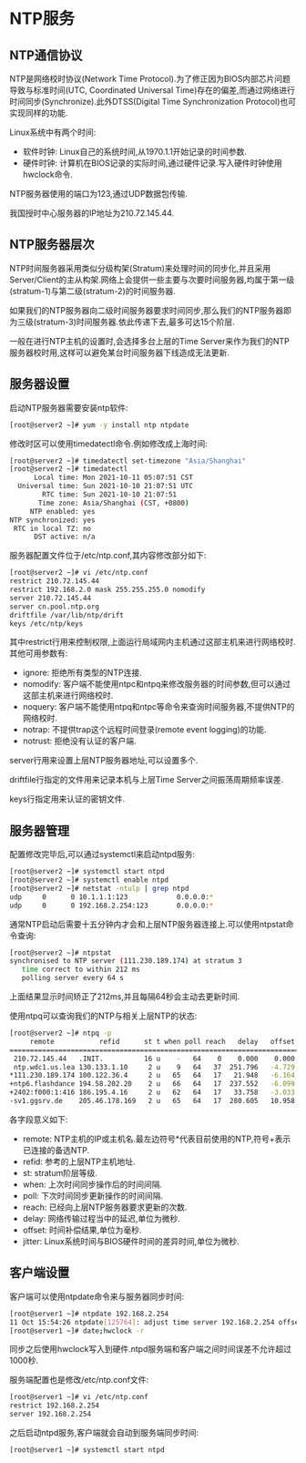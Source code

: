 # NTP服务

## NTP通信协议

NTP是网络校时协议(Network Time Protocol).为了修正因为BIOS内部芯片问题导致与标准时间(UTC, Coordinated Universal Time)存在的偏差,而通过网络进行时间同步(Synchronize).此外DTSS(Digital Time Synchronization Protocol)也可实现同样的功能.

Linux系统中有两个时间:

- 软件时钟: Linux自己的系统时间,从1970.1.1开始记录的时间参数.
- 硬件时钟: 计算机在BIOS记录的实际时间,通过硬件记录.写入硬件时钟使用hwclock命令.

NTP服务器使用的端口为123,通过UDP数据包传输.

我国授时中心服务器的IP地址为210.72.145.44.



## NTP服务器层次

NTP时间服务器采用类似分级构架(Stratum)来处理时间的同步化,并且采用Server/Client的主从构架.网络上会提供一些主要与次要时间服务器,均属于第一级(stratum-1)与第二级(stratum-2)的时间服务器.

如果我们的NTP服务器向二级时间服务器要求时间同步,那么我们的NTP服务器即为三级(stratum-3)时间服务器.依此传递下去,最多可达15个阶层.

一般在进行NTP主机的设置时,会选择多台上层的Time Server来作为我们的NTP服务器校时用,这样可以避免某台时间服务器下线造成无法更新.



## 服务器设置

启动NTP服务器需要安装ntp软件:

```sh
[root@server2 ~]# yum -y install ntp ntpdate
```

修改时区可以使用timedatectl命令.例如修改成上海时间:

```sh
[root@server2 ~]# timedatectl set-timezone "Asia/Shanghai"
[root@server2 ~]# timedatectl
      Local time: Mon 2021-10-11 05:07:51 CST
  Universal time: Sun 2021-10-10 21:07:51 UTC
        RTC time: Sun 2021-10-10 21:07:51
       Time zone: Asia/Shanghai (CST, +0800)
     NTP enabled: yes
NTP synchronized: yes
 RTC in local TZ: no
      DST active: n/a
```

服务器配置文件位于/etc/ntp.conf,其内容修改部分如下:

```sh
[root@server2 ~]# vi /etc/ntp.conf
restrict 210.72.145.44
restrict 192.168.2.0 mask 255.255.255.0 nomodify
server 210.72.145.44
server cn.pool.ntp.org
driftfile /var/lib/ntp/drift
keys /etc/ntp/keys
```

其中restrict行用来控制权限,上面运行局域网内主机通过这部主机来进行网络校时.其他可用参数有:

- ignore: 拒绝所有类型的NTP连接.
- nomodify: 客户端不能使用ntpc和ntpq来修改服务器的时间参数,但可以通过这部主机来进行网络校时.
- noquery: 客户端不能使用ntpq和ntpc等命令来查询时间服务器,不提供NTP的网络校时.
- notrap: 不提供trap这个远程时间登录(remote event logging)的功能.
- notrust: 拒绝没有认证的客户端.

server行用来设置上层NTP服务器地址,可以设置多个.

driftfile行指定的文件用来记录本机与上层Time Server之间振荡周期频率误差.

keys行指定用来认证的密钥文件.



## 服务器管理

配置修改完毕后,可以通过systemctl来启动ntpd服务:

```sh
[root@server2 ~]# systemctl start ntpd
[root@server2 ~]# systemctl enable ntpd
[root@server2 ~]# netstat -ntulp | grep ntpd
udp     0      0 10.1.1.1:123            0.0.0.0:*                           30097/ntpd 
udp     0      0 192.168.2.254:123       0.0.0.0:*                           30097/ntpd  
```

通常NTP启动后需要十五分钟内才会和上层NTP服务器连接上.可以使用ntpstat命令查询:

```sh
[root@server2 ~]# ntpstat
synchronised to NTP server (111.230.189.174) at stratum 3
   time correct to within 212 ms
   polling server every 64 s
```

上面结果显示时间矫正了212ms,并且每隔64秒会主动去更新时间.

使用ntpq可以查询我们的NTP与相关上层NTP的状态:

```sh
[root@server2 ~]# ntpq -p
     remote           refid      st t when poll reach   delay   offset  jitter
==============================================================================
 210.72.145.44   .INIT.          16 u    -   64    0    0.000    0.000   0.000
 ntp.wdc1.us.lea 130.133.1.10     2 u    9   64   37  251.796   -4.729   0.252
*111.230.189.174 100.122.36.4     2 u   65   64   17   21.948   -6.164   0.297
+ntp6.flashdance 194.58.202.20    2 u   66   64   17  237.552   -6.099   5.726
+2402:f000:1:416 186.195.4.16     2 u   62   64   17   33.758   -3.033   0.306
-sv1.ggsrv.de    205.46.178.169   2 u   65   64   17  280.605   10.958   2.962
```

各字段意义如下:

- remote: NTP主机的IP或主机名.最左边符号*代表目前使用的NTP,符号+表示已连接的备选NTP.
- refid: 参考的上层NTP主机地址.
- st: stratum阶层等级.
- when: 上次时间同步操作后的时间间隔.
- poll: 下次时间同步更新操作的时间间隔.
- reach: 已经向上层NTP服务器要求更新的次数.
- delay: 网络传输过程当中的延迟,单位为微秒.
- offset: 时间补偿结果,单位为毫秒.
- jitter: Linux系统时间与BIOS硬件时间的差异时间,单位为微秒.



## 客户端设置

客户端可以使用ntpdate命令来与服务器同步时间:

```sh
[root@server1 ~]# ntpdate 192.168.2.254
11 Oct 15:54:26 ntpdate[125764]: adjust time server 192.168.2.254 offset -0.002236 sec
[root@server1 ~]# date;hwclock -r
```

同步之后使用hwclock写入到硬件.ntpd服务端和客户端之间时间误差不允许超过1000秒.

服务端配置也是修改/etc/ntp.conf文件:

```sh
[root@server1 ~]# vi /etc/ntp.conf 
restrict 192.168.2.254
server 192.168.2.254
```

之后启动ntpd服务,客户端就会自动到服务端同步时间:

```sh
[root@server1 ~]# systemctl start ntpd
```

